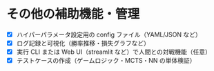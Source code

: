 # その他の補助機能・管理

- [x] ハイパーパラメータ設定用の config ファイル（YAML/JSON など）
- [x] ログ記録と可視化（勝率推移・損失グラフなど）
- [x] 実行 CLI または Web UI（streamlit など）で人間との対戦機能（任意）
- [x] テストケースの作成（ゲームロジック・MCTS・NN の単体検証）
